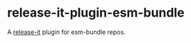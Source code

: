 # release-it-plugin-esm-bundle

A [release-it](https://github.com/release-it/release-it) plugin for esm-bundle repos.